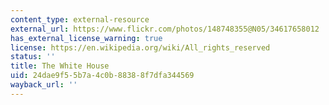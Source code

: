```yaml
---
content_type: external-resource
external_url: https://www.flickr.com/photos/148748355@N05/34617658012
has_external_license_warning: true
license: https://en.wikipedia.org/wiki/All_rights_reserved
status: ''
title: The White House
uid: 24dae9f5-5b7a-4c0b-8838-8f7dfa344569
wayback_url: ''
---
```

